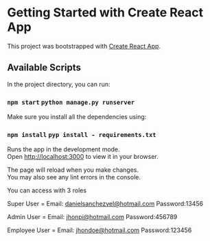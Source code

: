 # Getting Started with Create React App

This project was bootstrapped with [Create React App](https://github.com/facebook/create-react-app).

## Available Scripts

In the project directory, you can run:

### `npm start` `python manage.py runserver`

Make sure you install all the dependencies using:

### `npm install` `pyp install - requirements.txt`

Runs the app in the development mode.\
Open [http://localhost:3000](http://localhost:3000) to view it in your browser.

The page will reload when you make changes.\
You may also see any lint errors in the console.

You can access with 3 roles

 Super User = Email: danielsanchezvel@hotmail.com Password:13456
 
 Admin User = Email: jhonpi@hotmail.com Password:456789 
 
 Employee User = Email: jhondoe@hotmail.com Password:123456


